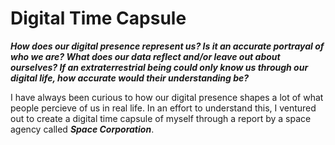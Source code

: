 # Digital Time Capsule

*__How does our digital presence represent us? Is it an accurate portrayal of who we are? What does our
data reflect and/or leave out about ourselves? If an extraterrestrial being could only know us through our
digital life, how accurate would their understanding be?__*

I have always been curious to how our digital presence shapes a lot of what people percieve of us in real life.
In an effort to understand this, I ventured out to create a digital time capsule of myself through a report by a space agency called __*Space Corporation*__. 

